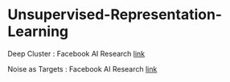 # Unsupervised-Representation-Learning

Deep Cluster : Facebook AI Research [link](https://research.fb.com/wp-content/uploads/2018/09/Deep-Clustering-for-Unsupervised-Learning-of-Visual-Features.pdf?)

Noise as Targets : Facebook AI Research [link](https://research.fb.com/wp-content/uploads/2017/08/paper.pdf?)
